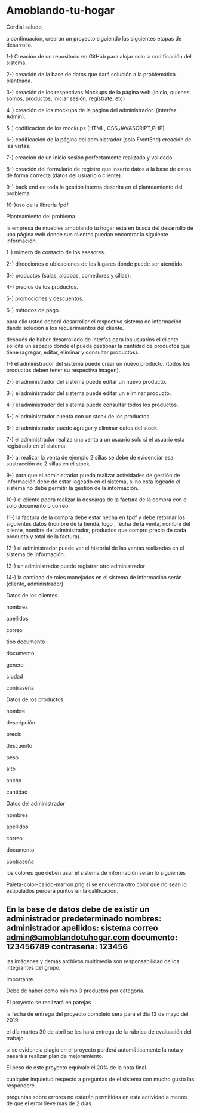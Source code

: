 # Amoblando-tu-hogar


Cordial saludo,

a continuación, crearan un proyecto siguiendo las siguientes etapas de desarrollo.

 

1-) Creación de un repositorio en GitHub para alojar solo la codificación del sistema.

2-) creación de la base de datos que dará solución a la problemática planteada.

3-) creación de los respectivos Mockups de la página web (inicio, quienes somos, productos, iniciar  sesión, regístrate, etc) 

4-) creación de los mockups de la página del administrador. (interfaz Admin).

5-) codificación de los mockups (HTML, CSS,JAVASCRIPT,PHP).

6-) codificación de la página del administrador (solo FrontEnd) creación de las vistas.

7-) creación de un inicio sesión perfectamente realizado y validado

8-) creación del formulario de registro que inserte datos a la base de datos de forma correcta (datos del usuario o cliente).

9-) back end de toda la gestión interna descrita en el planteamiento del problema.

10-)uso de la librería fpdf.

 

 

Planteamiento del problema

 

la empresa de muebles amoblando tu hogar esta en busca del desarrollo de una página web donde sus clientes puedan encontrar la siguiente información.

 

1-) número de contacto de los asesores.

2-) direcciones o ubicaciones de los lugares donde puede ser atendido.

3-) productos (salas, alcobas, comedores y sillas).

4-) precios de los productos.

5-) promociones y descuentos.

6-) métodos de pago.

 

para ello usted deberá desarrollar el respectivo sistema de información dando solución a los requerimientos del cliente.

 

 

después de haber desarrollado de interfaz para los usuarios el cliente solicita un espacio donde el pueda gestionar la cantidad de productos que tiene (agregar, editar, eliminar y consultar productos).

 

1-) el administrador del sistema puede crear un nuevo producto. (todos los productos deben tener su respectiva imagen).

2-) el administrador del sistema puede editar un nuevo producto.

3-) el administrador del sistema puede editar un eliminar producto.  

4-) el administrador del sistema puede consultar todos los productos.

5-) el administrador cuenta con un stock de los productos.

6-) el administrador puede agregar y eliminar datos del stock.

7-) el administrador realiza una venta a un usuario solo si el usuario esta registrado en el sistema.

8-) al realizar la venta de ejemplo 2 sillas se debe de evidenciar esa sustracción de 2 sillas en el stock.

9-) para que el administrador pueda realizar actividades de gestión de información debe de estar logeado en el sistema, si no esta logeado el sistema no debe permitir la gestión de la información. 

10-) el cliente podrá realizar la descarga de la factura de la compra con el solo documento o correo.

11-) la factura de la compra debe estar hecha en fpdf y debe retornar los siguientes datos (nombre de la tienda, logo , fecha de la venta, nombre del cliente, nombre del administrador, productos que compro precio de cada producto y total de la factura).

12-) el administrador puede ver el historial de las ventas realizadas en el sistema de información. 

13-) un administrador puede registrar otro administrador

14-) la cantidad de roles manejados en el sistema de información serán (cliente, administrador).

 

Datos de los clientes.

 

nombres

apellidos

correo

tipo documento

documento

genero

ciudad

contraseña

 

Datos de los productos

nombre

descripción

precio

descuento

peso

alto

ancho

cantidad

 

Datos del administrador

nombres 

apellidos

correo

documento

contraseña

 

 

 

los colores que deben usar el sistema de información serán lo siguientes

Paleta-color-calido-marron.png
si se encuentra otro color que no sean lo estipulados perderá puntos en la calificación.

En la base de datos debe de existir un administrador predeterminado
nombres: administrador
apellidos: sistema
correo admin@amoblandotuhogar.com
documento: 123456789
contraseña: 123456
------------------------------------------------------------------
las imágenes y demás archivos multimedia son responsabilidad de los integrantes del grupo.

Importante.

 

Debe de haber como mínimo 3 productos por categoría.

El proyecto se realizará en parejas

la fecha de entrega del proyecto completo sera para el día 13 de mayo del 2019

el día martes 30 de abril se les hará entrega de la rúbrica de evaluación del trabajo

 

si se evidencia plagio en el proyecto perderá automáticamente la nota y pasará a realizar plan de mejoramiento.

 

El peso de este proyecto equivale el 20% de la nota final.











cualquier inquietud respecto a preguntas de el sistema con mucho gusto las responderé.



preguntas sobre errores no estarán permitidas en esta actividad a menos de que el error lleve mas de 2 días.
